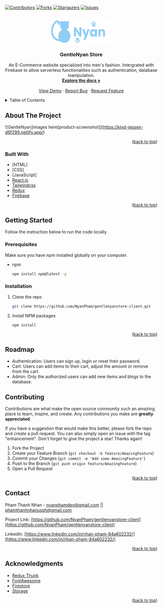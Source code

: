 <div id="top"></div>

[![Contributors][contributors-shield]][contributors-url]
[![Forks][forks-shield]][forks-url]
[![Stargazers][stars-shield]][stars-url]
[![Issues][issues-shield]][issues-url]
<!-- [![LinkedIn][linkedin-shield]][linkedin-url] -->



<!-- PROJECT LOGO -->
<br />
<div align="center">
  <a href="https://github.com/NyanPham/gentlenyanstore-client.git">
    <img src="logo.png" alt="Logo" width="200" height="80">
  </a>

<h3 align="center">GentleNyan Store</h3>

  <p align="center">
    An E-Commerce website specialized into men's fashion. Intergrated with Firebase to allow serverless functionalities such as authentication, database manipulation.
    <br />
    <a href="https://github.com/NyanPham/gentlenyanstore-client.git"><strong>Explore the docs »</strong></a>
    <br />
    <br />
    <a href="https://kind-jepsen-d6f299.netlify.app/">View Demo</a>
    ·
    <a href="https://github.com/NyanPham/gentlenyanstore-client.git/issues">Report Bug</a>
    ·
    <a href="https://github.com/NyanPham/gentlenyanstore-client.git">Request Feature</a>
  </p>
</div>



<!-- TABLE OF CONTENTS -->
<details>
  <summary>Table of Contents</summary>
  <ol>
    <li>
      <a href="#about-the-project">About The Project</a>
      <ul>
        <li><a href="#built-with">Built With</a></li>
      </ul>
    </li>
    <li>
      <a href="#getting-started">Getting Started</a>
      <ul>
        <li><a href="#prerequisites">Prerequisites</a></li>
        <li><a href="#installation">Installation</a></li>
      </ul>
    </li>
    <li><a href="#contributing">Roadmap</a></li>
    <li><a href="#contributing">Contributing</a></li>
    <li><a href="#contact">Contact</a></li>
    <li><a href="#acknowledgments">Acknowledgments</a></li>
  </ol>
</details>



<!-- ABOUT THE PROJECT -->
## About The Project

![GentleNyan]images here[product-screenshot]](https://kind-jepsen-d6f299.netlify.app/)

<p align="right">(<a href="#top">back to top</a>)</p>



### Built With

* [HTML]
* [CSS]
* [JavaScript]
* [React.js](https://reactjs.org/)
* [Tailwindcss](https://tailwindcss.com/)
* [Redux](https://redux.js.org/)
* [Firebase](https://firebase.google.com/)


<p align="right">(<a href="#top">back to top</a>)</p>



<!-- GETTING STARTED -->
## Getting Started

Follow the instruction below to run the code locally.

### Prerequisites

Make sure you have npm installed globally on your computer.
* npm
  ```sh
  npm install npm@latest -g
  ```

### Installation

1. Clone the repo
   ```sh
   git clone https://github.com/NyanPham/gentlenyanstore-client.git
   ```
2. Install NPM packages
   ```sh
   npm install
   ```
   
<p align="right">(<a href="#top">back to top</a>)</p>


<!-- Roadmap -->
## Roadmap
* Authentication: Users can sign up, login or reset their password. 
* Cart: Users can add items to their cart, adjust the amount or remove from the cart. 
* Admin: Only the authorized users can add new items and blogs to the database.

<!-- CONTRIBUTING -->
## Contributing

Contributions are what make the open source community such an amazing place to learn, inspire, and create. Any contributions you make are **greatly appreciated**.

If you have a suggestion that would make this better, please fork the repo and create a pull request. You can also simply open an issue with the tag "enhancement".
Don't forget to give the project a star! Thanks again!

1. Fork the Project
2. Create your Feature Branch (`git checkout -b feature/AmazingFeature`)
3. Commit your Changes (`git commit -m 'Add some AmazingFeature'`)
4. Push to the Branch (`git push origin feature/AmazingFeature`)
5. Open a Pull Request

<p align="right">(<a href="#top">back to top</a>)</p>


<!-- CONTACT -->
## Contact

Pham Thanh Nhan - nyanphamdev@gmail.com || phamthanhnhanussh@gmail.com

Project Link: [https://github.com/NyanPham/gentlenyanstore-client](https://github.com/NyanPham/gentlenyanstore-client)

LinkedIn: [https://www.linkedin.com/in/nhan-pham-84a602232/](https://www.linkedin.com/in/nhan-pham-84a602232/)

<p align="right">(<a href="#top">back to top</a>)</p>



<!-- ACKNOWLEDGMENTS -->
## Acknowledgments

* [Redux Thunk](https://redux.js.org/)
* [FontAwesome](https://fontawesome.com/)
* [Firestore](https://firebase.google.com/)
* [Storage](https://firebase.google.com/)

<p align="right">(<a href="#top">back to top</a>)</p>



<!-- MARKDOWN LINKS & IMAGES -->
<!-- https://www.markdownguide.org/basic-syntax/#reference-style-links -->
[contributors-shield]: https://img.shields.io/github/contributors/NyanPham/gentlenyanstore-client.svg?style=for-the-badge
[contributors-url]: https://github.com/NyanPham/gentlenyanstore-client/graphs/contributors
[forks-shield]: https://img.shields.io/github/forks/NyanPham/gentlenyanstore-client.svg?style=for-the-badge
[forks-url]: https://github.com/NyanPham/gentlenyanstore-client/network/members
[stars-shield]: https://img.shields.io/github/stars/NyanPham/gentlenyanstore-client.svg?style=for-the-badge
[stars-url]: https://github.com/NyanPham/gentlenyanstore-client/stargazers
[issues-shield]: https://img.shields.io/github/issues/NyanPham/gentlenyanstore-client.svg?style=for-the-badge
[issues-url]: https://github.com/NyanPham/gentlenyanstore-client/issues
[license-shield]: https://img.shields.io/github/license/NyanPham/gentlenyanstore-client.svg?style=for-the-badge
[linkedin-url]: https://www.linkedin.com/in/nhan-pham-84a602232/
